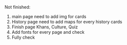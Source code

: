 Not finished:
1. main page need to add img for cards
2. History page need to add maps for every history cards
3. Finish page Khans, Culture, Quiz
4. Add fonts for every page and check
5. Fully check